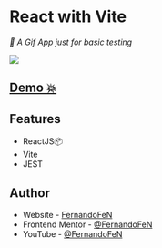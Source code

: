 # React with Vite

_👀 A Gif App just for basic testing_

[![](misc/demo.gif)](https://mkosir.github.io/react-parallax-tilt/?path=/story/react-parallax-tilt--glare-effect)

## [Demo 💥](https://mkosir.github.io/react-parallax-tilt)


## Features

- ReactJS📦
- Vite
- JEST

## Author

- Website - [FernandoFeN](https://fernando0654.github.io/Portafolio-React/)
- Frontend Mentor - [@FernandoFeN](https://www.frontendmentor.io/profile/Fernando0654)
- YouTube - [@FernandoFeN](https://www.youtube.com/channel/UCTi1u_GAXS9l5Bi-sOmCQCg)
